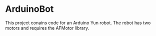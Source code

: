 # ArduinoBot
This project conains code for an Arduino Yun robot. The robot has two motors and requires the AFMotor library.
